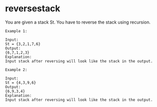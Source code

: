 # reversestack
You are given a stack St. You have to reverse the stack using recursion.

```
Example 1:

Input:
St = {3,2,1,7,6}
Output:
{6,7,1,2,3}
Explanation:
Input stack after reversing will look like the stack in the output.
```


```
Example 2:

Input:
St = {4,3,9,6}
Output:
{6,9,3,4}
Explanation:
Input stack after reversing will look like the stack in the output.
```
